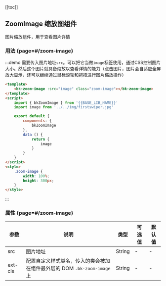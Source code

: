 <script>
    import { bkZoomImage } from '@'
    import image from '../../img/firstswiper.jpg'

    export default {
        components: {
            bkZoomImage
        },
        data () {
            return {
                image
            }
        }
    }
</script>
<style lang="postcss">
    .zoom-image {
        width: 100%;
    }
</style>

[[toc]]

## ZoomImage 缩放图组件

图片缩放组件，用于查看图片详情

### 用法 {page=#/zoom-image}

:::demo 需要传入图片地址`src`。可以把它当做`image`标签使用，通过CSS控制图片大小。然后这个图片就具备缩放以查看详情的能力（点击图片，图片会自适应全屏放大显示，还可以继续通过鼠标滚轮和拖拽进行图片缩放操作）

```html
<template>
    <bk-zoom-image :src="image" class="zoom-image"></bk-zoom-image>
</template>
<script>
    import { bkZoomImage } from '{{BASE_LIB_NAME}}'
    import image from '../../img/firstswiper.jpg'

    export default {
        components: {
            bkZoomImage
        },
        data () {
            return {
                image
            }
        }
    }
</script>
<style>
    .zoom-image {
        width: 100%;
        height: 300px;
    }
</style>
```
:::

### 属性 {page=#/zoom-image}
| 参数 | 说明 | 类型 | 可选值 | 默认值 |
|------|------|------|------|------|
| src | 图片地址 | String | - | - |
| ext-cls | 配置自定义样式类名，传入的类会被加在组件最外层的 DOM `.bk-zoom-image` 上 | String | - | - |
